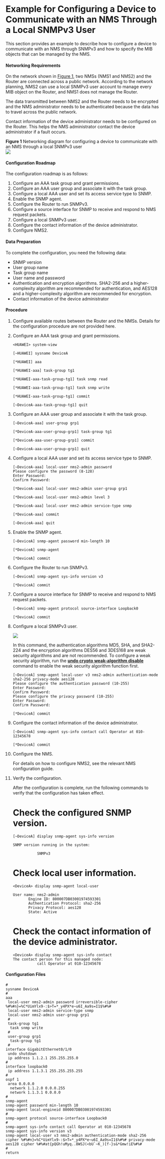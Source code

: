 Example for Configuring a Device to Communicate with an NMS Through a Local SNMPv3 User
=======================================================================================

This section provides an example to describe how to configure a device to communicate with an NMS through SNMPv3 and how to specify the MIB objects that can be managed by the NMS.

#### Networking Requirements

On the network shown in [Figure 1](#EN-US_TASK_0172361044__fig_dc_vrp_snmp_cfg_003801), two NMSs (NMS1 and NMS2) and the Router are connected across a public network. According to the network planning, NMS2 can use a local SNMPv3 user account to manage every MIB object on the Router, and NMS1 does not manage the Router.

The data transmitted between NMS2 and the Router needs to be encrypted and the NMS administrator needs to be authenticated because the data has to travel across the public network.

Contact information of the device administrator needs to be configured on the Router. This helps the NMS administrator contact the device administrator if a fault occurs.

**Figure 1** Networking diagram for configuring a device to communicate with an NMS through a local SNMPv3 user  
![](images/fig_dc_vrp_snmp_cfg_002501.png)

#### Configuration Roadmap

The configuration roadmap is as follows:

1. Configure an AAA task group and grant permissions.
2. Configure an AAA user group and associate it with the task group.
3. Configure a local AAA user and set its access service type to SNMP.
4. Enable the SNMP agent.
5. Configure the Router to run SNMPv3.
6. Configure a source interface for SNMP to receive and respond to NMS request packets.
7. Configure a local SNMPv3 user.
8. Configure the contact information of the device administrator.
9. Configure NMS2.

#### Data Preparation

To complete the configuration, you need the following data:

* SNMP version
* User group name
* Task group name
* User name and password
* Authentication and encryption algorithms. SHA2-256 and a higher-complexity algorithm are recommended for authentication, and AES128 and a higher-complexity algorithm are recommended for encryption.
* Contact information of the device administrator

#### Procedure

1. Configure available routes between the Router and the NMSs. Details for the configuration procedure are not provided here.
2. Configure an AAA task group and grant permissions.
   
   
   ```
   <HUAWEI> system-view
   ```
   ```
   [~HUAWEI] sysname DeviceA
   ```
   ```
   [*HUAWEI] aaa
   ```
   ```
   [*HUAWEI-aaa] task-group tg1
   ```
   ```
   [*HUAWEI-aaa-task-group-tg1] task snmp read
   ```
   ```
   [*HUAWEI-aaa-task-group-tg1] task snmp write
   ```
   ```
   [*HUAWEI-aaa-task-group-tg1] commit
   ```
   ```
   [~DeviceA-aaa-task-group-tg1] quit
   ```
3. Configure an AAA user group and associate it with the task group.
   
   
   ```
   [~DeviceA-aaa] user-group grp1
   ```
   ```
   [*DeviceA-aaa-user-group-grp1] task-group tg1
   ```
   ```
   [*DeviceA-aaa-user-group-grp1] commit
   ```
   ```
   [~DeviceA-aaa-user-group-grp1] quit
   ```
4. Configure a local AAA user and set its access service type to SNMP.
   
   
   ```
   [~DeviceA-aaa] local-user nms2-admin password
   Please configure the password (8-128)
   Enter Password:                                                                 
   Confirm Password:
   ```
   ```
   [*DeviceA-aaa] local-user nms2-admin user-group grp1
   ```
   ```
   [*DeviceA-aaa] local-user nms2-admin level 3
   ```
   ```
   [*DeviceA-aaa] local-user nms2-admin service-type snmp
   ```
   ```
   [*DeviceA-aaa] commit
   ```
   ```
   [~DeviceA-aaa] quit
   ```
5. Enable the SNMP agent.
   
   
   ```
   [~DeviceA] snmp-agent password min-length 10
   ```
   ```
   [*DeviceA] snmp-agent
   ```
   ```
   [*DeviceA] commit
   ```
6. Configure the Router to run SNMPv3.
   
   
   ```
   [~DeviceA] snmp-agent sys-info version v3
   ```
   ```
   [*DeviceA] commit
   ```
7. Configure a source interface for SNMP to receive and respond to NMS request packets.
   
   
   ```
   [~DeviceA] snmp-agent protocol source-interface Loopback0
   ```
   ```
   [*DeviceA] commit
   ```
8. Configure a local SNMPv3 user.
   
   ![](../../../../public_sys-resources/note_3.0-en-us.png) 
   
   In this command, the authentication algorithms MD5, SHA, and SHA2-224 and the encryption algorithms DES56 and 3DES168 are weak security algorithms and are not recommended. To configure a weak security algorithm, run the [**undo crypto weak-algorithm disable**](cmdqueryname=undo+crypto+weak-algorithm+disable) command to enable the weak security algorithm function first.
   
   ```
   [~DeviceA] snmp-agent local-user v3 nms2-admin authentication-mode sha2-256 privacy-mode aes128
   Please configure the authentication password (10-255)
   Enter Password:
   Confirm Password:
   Please configure the privacy password (10-255)
   Enter Password:
   Confirm Password:
   ```
   ```
   [*DeviceA] commit
   ```
9. Configure the contact information of the device administrator.
   
   
   ```
   [~DeviceA] snmp-agent sys-info contact call Operator at 010-12345678
   ```
   ```
   [*DeviceA] commit
   ```
10. Configure the NMS.
    
    
    
    For details on how to configure NMS2, see the relevant NMS configuration guide.
11. Verify the configuration.
    
    
    
    After the configuration is complete, run the following commands to verify that the configuration has taken effect.
    
    # Check the configured SNMP version.
    
    ```
    [~DeviceA] display snmp-agent sys-info version
    ```
    ```
    SNMP version running in the system:
    ```
    ```
               SNMPv3
    ```
    
    # Check local user information.
    
    ```
    <DeviceA> display snmp-agent local-user
    ```
    ```
    User name: nms2-admin                                                        
           Engine ID: 800007DB03001974593301                                        
           Authentication Protocol: sha2-256                                             
           Privacy Protocol: aes128                                                 
           State: Active 
    ```
    
    # Check the contact information of the device administrator.
    
    ```
    <DeviceA> display snmp-agent sys-info contact
    The contact person for this managed node:
               call Operator at 010-12345678 
    ```

#### Configuration Files

```
#
sysname DeviceA
#
aaa
 local-user nms2-admin password irreversible-cipher %#%#n}=%C*UimYlx9-:$>T=*_y4PX*e~u6I_Aa9s=I1$%#%#
 local-user nms2-admin service-type snmp
 local-user nms2-admin user-group grp1
 #
 task-group tg1
  task snmp write
 #
 user-group grp1
  task-group tg1
 #
interface GigabitEthernet0/1/0
 undo shutdown
 ip address 1.1.2.1 255.255.255.0
#
interface loopback0
 ip address 1.1.3.1 255.255.255.255
#
ospf 1
 area 0.0.0.0
  network 1.1.2.0 0.0.0.255
  network 1.1.3.1 0.0.0.0
#
snmp-agent
snmp-agent password min-length 10
snmp-agent local-engineid 800007DB03001974593301
#
snmp-agent protocol source-interface Loopback0
#
snmp-agent sys-info contact call Operator at 010-12345678
snmp-agent sys-info version v3
snmp-agent local-user v3 nms2-admin authentication-mode sha2-256 cipher %#%#n}=%C*UimYlx9-:$>T=*_y4PX*e~u6I_Aa9s=I1$%#%# privacy-mode aes128 cipher %#%#at{pQGh!uMyq..8WSJ(<bU`~K_)[f-}s&*Gmw!iE%#%# 
#
return
```